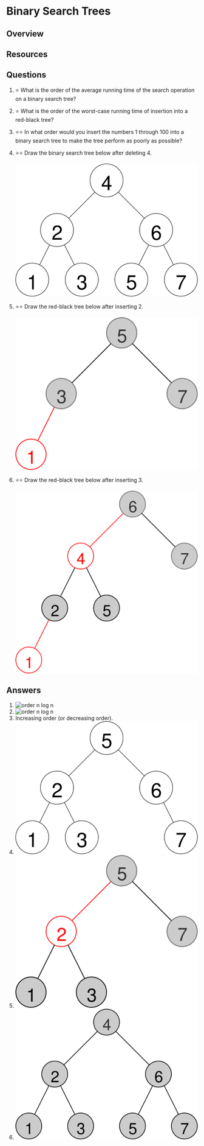 # Binary Search Trees
## Overview
## Resources
## Questions
1. :star: What is the order of the average running time of the search operation on a binary search tree?
1. :star: What is the order of the worst-case running time of insertion into a red-black tree?
1. :star::star: In what order would you insert the numbers 1 through 100 into a binary search tree to make the tree perform as poorly as possible?
1. :star::star: Draw the binary search tree below after deleting 4.

    ![4 is the root. Its children are 2 and 6. 2's children are 1 and 3. 6's children are 5 and 7.](bst.svg)
1. :star::star: Draw the red-black tree below after inserting 2.

    ![5 is the black root. Its children, both black, are 3 and 7. 3 has a red left child 1.](rbtree.svg)
1. :star::star: Draw the red-black tree below after inserting 3.

    ![6 is the black root. Its children are 4, red, and 7, black. 4's children, both black, are 2 and 5. 2 has a red left child 1.](rbtree2.svg)
## Answers
1. ![order n log n](https://latex.codecogs.com/svg.latex?\Theta(n\log&space;n))
1. ![order n log n](https://latex.codecogs.com/svg.latex?\Theta(n\log&space;n))
1. Increasing order (or decreasing order).
1.
    ![5 is the root. Its children are 2 and 6. 2's children are 1 and 3. 6 has only a right child, 7.](bst_after_deletion.svg)
1.
    ![5 is the black root. Its children are 2, red, and 7, black. 2's children, both black, are 1 and 3.](rbtree_after_deletion.svg)
1.
    ![All nodes are black and the tree is perfect. 4 is the root, 2 and 6 are its children, and 1, 3, 5, and 7 are its grandchildren.](rbtree2_after_insertion.svg)
